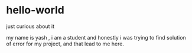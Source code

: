 # hello-world
just curious about it

my name is yash , i am a student and honestly i was trying to find solution of error for my project,
and that lead to me here.
